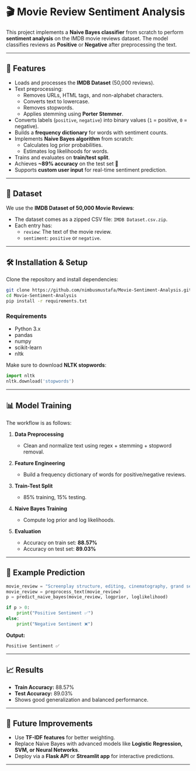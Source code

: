 
# 🎬 Movie Review Sentiment Analysis  

This project implements a **Naive Bayes classifier** from scratch to perform **sentiment analysis** on the IMDB movie reviews dataset. The model classifies reviews as **Positive** or **Negative** after preprocessing the text.  

---

## 🚀 Features
- Loads and processes the **IMDB Dataset** (50,000 reviews).
- Text preprocessing:
  - Removes URLs, HTML tags, and non-alphabet characters.
  - Converts text to lowercase.
  - Removes stopwords.
  - Applies stemming using **Porter Stemmer**.
- Converts labels (`positive`, `negative`) into binary values (`1` = positive, `0` = negative).
- Builds a **frequency dictionary** for words with sentiment counts.
- Implements **Naive Bayes algorithm** from scratch:
  - Calculates log prior probabilities.
  - Estimates log likelihoods for words.
- Trains and evaluates on **train/test split**.
- Achieves **~89% accuracy** on the test set 🎉
- Supports **custom user input** for real-time sentiment prediction.  

---

## 📂 Dataset
We use the **IMDB Dataset of 50,000 Movie Reviews**:  
- The dataset comes as a zipped CSV file: `IMDB Dataset.csv.zip`.  
- Each entry has:
  - `review`: The text of the movie review.  
  - `sentiment`: `positive` or `negative`.  

---

## 🛠️ Installation & Setup
Clone the repository and install dependencies:

```bash
git clone https://github.com/nimbusmustafa/Movie-Sentiment-Analysis.git
cd Movie-Sentiment-Analysis
pip install -r requirements.txt
````

### Requirements

* Python 3.x
* pandas
* numpy
* scikit-learn
* nltk

Make sure to download **NLTK stopwords**:

```python
import nltk
nltk.download('stopwords')
```

---

## 📊 Model Training

The workflow is as follows:

1. **Data Preprocessing**

   * Clean and normalize text using regex + stemming + stopword removal.
2. **Feature Engineering**

   * Build a frequency dictionary of words for positive/negative reviews.
3. **Train-Test Split**

   * 85% training, 15% testing.
4. **Naive Bayes Training**

   * Compute log prior and log likelihoods.
5. **Evaluation**

   * Accuracy on train set: **88.57%**
   * Accuracy on test set: **89.03%**

---

## 🔮 Example Prediction

```python
movie_review = "Screenplay structure, editing, cinematography, grand settings, graphics of new technology can go on and on. Best wishes for success."
movie_review = preprocess_text(movie_review)
p = predict_naive_bayes(movie_review, logprior, loglikelihood)

if p > 0:
    print("Positive Sentiment ✅")
else:
    print("Negative Sentiment ❌")
```

**Output:**

```
Positive Sentiment ✅
```

---

## 📈 Results

* **Train Accuracy:** 88.57%
* **Test Accuracy:** 89.03%
* Shows good generalization and balanced performance.

---

## 📌 Future Improvements

* Use **TF-IDF features** for better weighting.
* Replace Naive Bayes with advanced models like **Logistic Regression, SVM, or Neural Networks**.
* Deploy via a **Flask API** or **Streamlit app** for interactive predictions.

---


